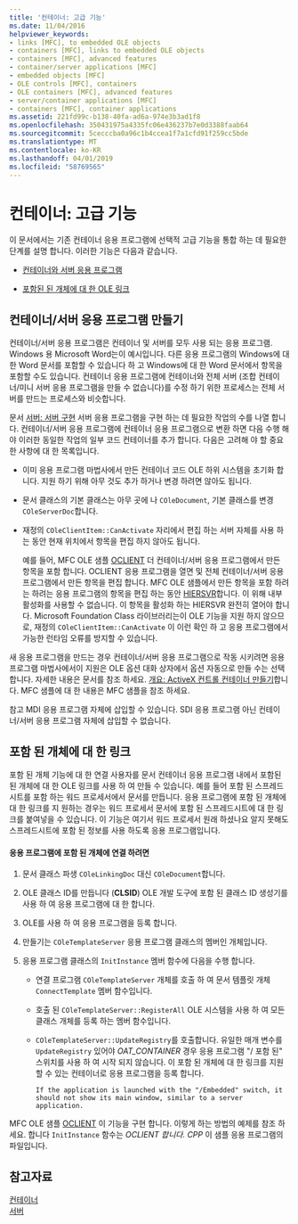 ```yaml
---
title: '컨테이너: 고급 기능'
ms.date: 11/04/2016
helpviewer_keywords:
- links [MFC], to embedded OLE objects
- containers [MFC], links to embedded OLE objects
- containers [MFC], advanced features
- container/server applications [MFC]
- embedded objects [MFC]
- OLE controls [MFC], containers
- OLE containers [MFC], advanced features
- server/container applications [MFC]
- containers [MFC], container applications
ms.assetid: 221fd99c-b138-40fa-ad6a-974e3b3ad1f8
ms.openlocfilehash: 350431975a4335fc06e436237b7e0d3388faab64
ms.sourcegitcommit: 5cecccba0a96c1b4ccea1f7a1cfd91f259cc5bde
ms.translationtype: MT
ms.contentlocale: ko-KR
ms.lasthandoff: 04/01/2019
ms.locfileid: "58769565"
---
```

# <a name="containers-advanced-features"></a>컨테이너: 고급 기능

이 문서에서는 기존 컨테이너 응용 프로그램에 선택적 고급 기능을 통합 하는 데 필요한 단계를 설명 합니다. 이러한 기능은 다음과 같습니다.

- [컨테이너와 서버 응용 프로그램](#_core_creating_a_container_server_application)

- [포함된 된 개체에 대 한 OLE 링크](#_core_links_to_embedded_objects)

##  <a name="_core_creating_a_container_server_application"></a> 컨테이너/서버 응용 프로그램 만들기

컨테이너/서버 응용 프로그램은 컨테이너 및 서버를 모두 사용 되는 응용 프로그램. Windows 용 Microsoft Word는이 예시입니다. 다른 응용 프로그램의 Windows에 대 한 Word 문서를 포함할 수 있습니다 하 고 Windows에 대 한 Word 문서에서 항목을 포함할 수도 있습니다. 컨테이너 응용 프로그램에 컨테이너와 전체 서버 (조합 컨테이너/미니 서버 응용 프로그램을 만들 수 없습니다)를 수정 하기 위한 프로세스는 전체 서버를 만드는 프로세스와 비슷합니다.

문서 [서버: 서버 구현](../mfc/servers-implementing-a-server.md) 서버 응용 프로그램을 구현 하는 데 필요한 작업의 수를 나열 합니다. 컨테이너/서버 응용 프로그램에 컨테이너 응용 프로그램으로 변환 하면 다음 수행 해야 이러한 동일한 작업의 일부 코드 컨테이너를 추가 합니다. 다음은 고려해 야 할 중요 한 사항에 대 한 목록입니다.

- 이미 응용 프로그램 마법사에서 만든 컨테이너 코드 OLE 하위 시스템을 초기화 합니다. 지원 하기 위해 아무 것도 추가 하거나 변경 하려면 않아도 됩니다.

- 문서 클래스의 기본 클래스는 아무 곳에 나 `COleDocument`, 기본 클래스를 변경 `COleServerDoc`합니다.

- 재정의 `COleClientItem::CanActivate` 자리에서 편집 하는 서버 자체를 사용 하는 동안 현재 위치에서 항목을 편집 하지 않아도 됩니다.

   예를 들어, MFC OLE 샘플 [OCLIENT](../overview/visual-cpp-samples.md) 더 컨테이너/서버 응용 프로그램에서 만든 항목을 포함 합니다. OCLIENT 응용 프로그램을 열면 및 전체 컨테이너/서버 응용 프로그램에서 만든 항목을 편집 합니다. MFC OLE 샘플에서 만든 항목을 포함 하려는 하려는 응용 프로그램의 항목을 편집 하는 동안 [HIERSVR](../overview/visual-cpp-samples.md)합니다. 이 위해 내부 활성화를 사용할 수 없습니다. 이 항목을 활성화 하는 HIERSVR 완전히 열어야 합니다. Microsoft Foundation Class 라이브러리는이 OLE 기능을 지원 하지 않으므로, 재정의 `COleClientItem::CanActivate` 이 이런 확인 하 고 응용 프로그램에서 가능한 런타임 오류를 방지할 수 있습니다.

새 응용 프로그램을 만드는 경우 컨테이너/서버 응용 프로그램으로 작동 시키려면 응용 프로그램 마법사에서이 지원은 OLE 옵션 대화 상자에서 옵션 자동으로 만들 수는 선택 합니다. 자세한 내용은 문서를 참조 하세요. [개요: ActiveX 컨트롤 컨테이너 만들기](../mfc/reference/creating-an-mfc-activex-control-container.md)합니다. MFC 샘플에 대 한 내용은 MFC 샘플을 참조 하세요.

참고 MDI 응용 프로그램 자체에 삽입할 수 있습니다. SDI 응용 프로그램 아닌 컨테이너/서버 응용 프로그램 자체에 삽입할 수 없습니다.

##  <a name="_core_links_to_embedded_objects"></a> 포함 된 개체에 대 한 링크

포함 된 개체 기능에 대 한 연결 사용자를 문서 컨테이너 응용 프로그램 내에서 포함된 된 개체에 대 한 OLE 링크를 사용 하 여 만들 수 있습니다. 예를 들어 포함 된 스프레드시트를 포함 하는 워드 프로세서에서 문서를 만듭니다. 응용 프로그램에 포함 된 개체에 대 한 링크를 지 원하는 경우는 워드 프로세서 문서에 포함 된 스프레드시트에 대 한 링크를 붙여넣을 수 있습니다. 이 기능은 여기서 워드 프로세서 원래 하셨나요 알지 못해도 스프레드시트에 포함 된 정보를 사용 하도록 응용 프로그램입니다.

#### <a name="to-link-to-embedded-objects-in-your-application"></a>응용 프로그램에 포함 된 개체에 연결 하려면

1. 문서 클래스 파생 `COleLinkingDoc` 대신 `COleDocument`합니다.

1. OLE 클래스 ID를 만듭니다 (**CLSID**) OLE 개발 도구에 포함 된 클래스 ID 생성기를 사용 하 여 응용 프로그램에 대 한 합니다.

1. OLE를 사용 하 여 응용 프로그램을 등록 합니다.

1. 만들기는 `COleTemplateServer` 응용 프로그램 클래스의 멤버인 개체입니다.

1. 응용 프로그램 클래스의 `InitInstance` 멤버 함수에 다음을 수행 합니다.

   - 연결 프로그램 `COleTemplateServer` 개체를 호출 하 여 문서 템플릿 개체 `ConnectTemplate` 멤버 함수입니다.

   - 호출 된 `COleTemplateServer::RegisterAll` OLE 시스템을 사용 하 여 모든 클래스 개체를 등록 하는 멤버 함수입니다.

   - `COleTemplateServer::UpdateRegistry`를 호출합니다. 유일한 매개 변수를 `UpdateRegistry` 있어야 *OAT_CONTAINER* 경우 응용 프로그램 "/ 포함 된" 스위치를 사용 하 여 시작 되지 않습니다. 이 포함 된 개체에 대 한 링크를 지원할 수 있는 컨테이너로 응용 프로그램을 등록 합니다.

         If the application is launched with the "/Embedded" switch, it should not show its main window, similar to a server application.

MFC OLE 샘플 [OCLIENT](../overview/visual-cpp-samples.md) 이 기능을 구현 합니다. 이렇게 하는 방법의 예제를 참조 하세요. 합니다 `InitInstance` 함수는 *OCLIENT 합니다. CPP* 이 샘플 응용 프로그램의 파일입니다.

## <a name="see-also"></a>참고자료

[컨테이너](../mfc/containers.md)<br/>
[서버](../mfc/servers.md)
